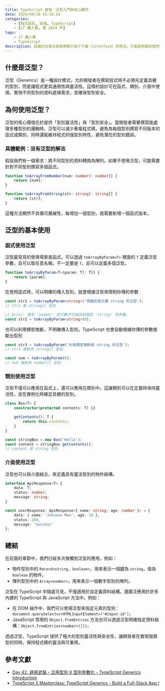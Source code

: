```yaml
---
title: TypeScript 進階：泛型入門與核心概念
date: 2024/09/10 15:16:19
categories:
    - [程式語言, 前端, TypeScript]
    - [iT 鐵人賽, 第 2024 年]
tags: 
    - iT 鐵人賽
    - TypeScript
description: 前面的文章已經有稍微介紹了介面（interface）的用法，介面能夠幫助我們定義物件應該有哪些屬性和方法，從而提供一種強型別的約束機制，讓開發者更容易組織代碼並進行程式設計。
---
```


## 什麼是泛型？

泛型（Generics）是一種設計模式，允許開發者在撰寫程式時不必預先定義具體的型別，而是讓程式更具通用性與靈活性。這樣的設計可在函式、類別、介面中使用，實現不同型別的資料處理需求，並確保型別安全。

## 為何使用泛型？

泛型的核心價值在於提供「型別靈活性」與「型別安全」。當開發者需要撰寫能處理多種型別的邏輯時，泛型可以減少重複程式碼，避免為每個型別撰寫不同版本的函式或類別，同時還能維持程式的強型別特性，避免潛在的型別錯誤。

### 具體範例：沒有泛型的解法

假設我們有一個需求：將不同型別的資料轉換為陣列。如果不使用泛型，可能需要針對不同型別撰寫多個函式。

```ts
function toArrayFromNumber(num: number): number[] {
    return [num];
}

function toArrayFromString(str: string): string[] {
    return [str];
}
```

這種方法顯然不具備可擴展性，每增加一個型別，就需要新增一個函式版本。

## 泛型的基本使用

### 函式使用泛型

泛型最常見的使用場景是函式，可以透過 `toArrayByParam<T>` 裡面的 `T` 定義泛型參數，且可以取任意名稱，不一定要是 `T`，且可以定義多個泛型。

```ts
function toArrayByParam<T>(param: T): T[] {
    return [param];
}
```

在使用函式時，可以明確的傳入型別，就會根據泛型來限制你傳的參數

```ts
const str1 = toArrayByParam<string>('明確的表示要 string 的泛型');
// str1 是 string[] 型別

// Error: 類型 'number' 的引數不可指派給類型 'string' 的參數。
const str2 = toArrayByParam<string>(0);
```

也可以利用類型推斷，不明確傳入型別，TypeScript 也會自動根據你傳的參數推斷出型別

```ts
const str3 = toArrayByParam('利用類型推斷是 string 的泛型');
// str3 推斷為 string[] 型別

const num = toArrayByParam(0);
// num 推斷為 number[] 型別
```

### 類別使用泛型

泛型不僅可以應用在函式上，還可以應用在類別中。這讓類別可以在定義時保持靈活性，並在實例化時確定具體的型別。

```ts
class Box<T> {
    constructor(protected contents: T) {}

    getContents(): T {
        return this.contents;
    }
}

const stringBox = new Box('Hello');
const content = stringBox.getContents();
// content 是 string 型別
```

### 介面使用泛型

泛型也可以與介面結合，來定義具有靈活型別的物件結構。

```ts
interface ApiResponse<T> {
    data: T;
    status: number;
    message: string;
}

const userResponse: ApiResponse<{ name: string; age: number }> = {
    data: { name: 'Johnson Mao', age: 18 },
    status: 200,
    message: 'Success'
};
```

## 總結
在前面的章節中，我們已經多次接觸到泛型的應用，例如：

- 物件型別中的 `Record<string, boolean>`，用來表示一個鍵為 `string`，值為 `boolean` 的物件。
- 陣列型別中的 `Array<number>`，用來表示一個數字型別的陣列。

泛型在 TypeScript 中隨處可見，不僅適用於自定義資料結構，還廣泛應用於許多內建的 TypeScript 與 JavaScript 方法中。例如：

- 在 DOM 操作中，我們可以使用泛型來指定元素的型別：`document.querySelector<HTMLInputElement>('#input-id');`
- JavaScript 常用的 `Object.fromEntries` 方法也可以透過泛型明確指定資料結構：`Object.fromEntries<number>([]);`

透過泛型，TypeScript 提供了極大的型別靈活性與安全性，讓開發者在實現強類型的同時，保持程式碼的靈活與可重用。

## 參考文獻

- [Day 42. 通用武裝・泛用型別 X 型別參數化 - TypeScript Generics Introduction](https://ithelp.ithome.com.tw/articles/10226113)
- [TypeScript 5 Masterclass: TypeScript Generics - Build a Full-Stack App !](https://www.youtube.com/watch?v=pFmdH-9e0i8&list=PLzb46hGUzitC1kGzPcy8tlQNxYbFsuqMO&index=5)
